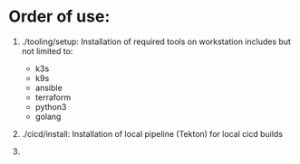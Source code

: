 # Order of use:

1. ./tooling/setup:     Installation of required tools on workstation includes but not limited to:
    -   k3s
    -   k9s
    -   ansible
    -   terraform
    -   python3
    -   golang



2. ./cicd/install:        Installation of local pipeline (Tekton) for local cicd builds

3.  
